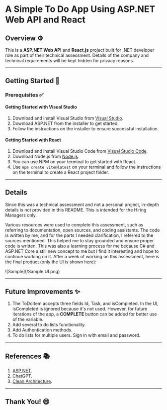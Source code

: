 # **A Simple To Do App Using ASP.NET Web API and React**  

## **Overview ⚙️**  
This is a **ASP.NET Web API** and **React.js** project built for .NET developer role as part of their technical assessment. Details of the company and technical requirements will be kept hidden for privacy reasons.  

---

## **Getting Started 🚀**  

### **Prerequisites ✅**  
 
#### **Getting Started with Visual Studio**  
1. Download and install Visual Studio from [Visual Studio](https://visualstudio.microsoft.com/downloads/). 
2. Download ASP.NET from the installer to get started.
3. Follow the instructions on the installer to ensure successful installation. 

#### **Getting Started with React**  
1. Download and install Visual Studio Code from [Visual Studio Code](https://visualstudio.microsoft.com/downloads/). 
2. Download Node.js from [Node.js](https://nodejs.org/en/download).
3. You can use NPM on your terminal to get started with React.
4. Use `npm create vite@latest` on your terminal and follow the instructions on the terminal to create a React project folder.

---

## Details
Since this was a technical assessment and not a personal project, in-depth details is not provided in this README. This is intended for the Hiring Managers only. 

Various resources were used to complete this assessment, such as referring to documentation, open sources, and coding assistants. The code is written by me, and for the parts I needed clarification, I referred to the sources mentioned. This helped me to stay grounded and ensure proper code is written. This was also a learning process for me because C# and ASP.NET Core a still new concept to me but I find it interesting and hope to continue working on it. After a week of working on this assessment, here is the final product (only the UI is shown here):

![Sample](/Sample UI.png)

---

## **Future Improvements ✨**  
1. The ToDoItem accepts three fields Id, Task, and isCompleted. In the UI, isCompleted is ignored because it's not used. However, for future iterations of the app, a **COMPLETE** button can be added for better use of the variable.
2. Add several to do lists functionality.
3. Add Authentication methods.
4. To do lists for multiple users. Sign in with email and password.

---

## **References 📚**  
1. [ASP.NET](https://dotnet.microsoft.com/en-us/apps/aspnet/apis).
2. ChatGPT.
3. [Clean Architecture](https://medium.com/@mohanedzekry/clean-architecture-in-asp-net-core-web-api-d44e33893e1d).
---

## **Thank You! 😄**  
